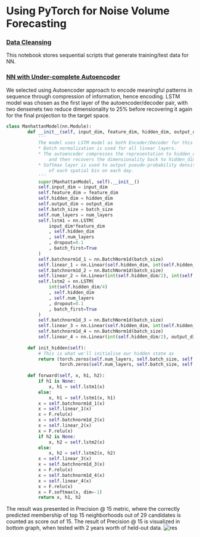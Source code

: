 # Using PyTorch for Noise Volume Forecasting
### [Data Cleansing](https://github.com/sunghoonyang/noise-capstone/blob/master/analysis/311/nn/vanilla_lstm_model-NTA-MN_ONLY_data_wrangling.ipynb)
This notebook stores sequential scripts that generate training/test data for NN. 
### [NN with Under-complete Autoencoder](https://github.com/sunghoonyang/noise-capstone/blob/master/analysis/311/nn/LSTM_AEDE_model.ipynb)
We selected using Autoencoder approach to encode meaningful patterns in sequence through compression of information, hence encoding. LSTM model was chosen as the first layer of the autoencoder/decoder pair, with two densenets two reduce dimensionality to 25% before recovering it again for the final projection to the target space. 
```python
class ManhattanModel(nn.Module):
        def __init__(self, input_dim, feature_dim, hidden_dim, output_dim, num_layers, batch_size):
            '''
            The model uses LSTM model as both Encoder/Decoder for this undercomplete Autoencoder model.
            * Batch normalization is used for all linear layers.
            * The autoencoder compresses the representation to hidden_dim/4, 
                and then recovers the dimensionality back to hidden_dim
            * Softmax layer is used to output pseudo-probability density of complaint volume 
                of each spatial bin on each day.
            '''
            super(ManhattanModel, self).__init__()
            self.input_dim = input_dim
            self.feature_dim = feature_dim        
            self.hidden_dim = hidden_dim
            self.output_dim = output_dim        
            self.batch_size = batch_size
            self.num_layers = num_layers
            self.lstm1 = nn.LSTM(
                input_dim*feature_dim
                , self.hidden_dim
                , self.num_layers
                , dropout=0.1
                , batch_first=True
            )
            self.batchnorm1d_1 = nn.BatchNorm1d(batch_size)            
            self.linear_1 = nn.Linear(self.hidden_dim, int(self.hidden_dim/2))
            self.batchnorm1d_2 = nn.BatchNorm1d(batch_size)   
            self.linear_2 = nn.Linear(int(self.hidden_dim/2), int(self.hidden_dim/4))
            self.lstm2 = nn.LSTM(
                int(self.hidden_dim/4)
                , self.hidden_dim
                , self.num_layers
                , dropout=0.1
                , batch_first=True
            )
            self.batchnorm1d_3 = nn.BatchNorm1d(batch_size)    
            self.linear_3 = nn.Linear(self.hidden_dim, int(self.hidden_dim/2))
            self.batchnorm1d_4 = nn.BatchNorm1d(batch_size)    
            self.linear_4 = nn.Linear(int(self.hidden_dim/2), output_dim)        
            
        def init_hidden(self):
            # This is what we'll initialise our hidden state as
            return (torch.zeros(self.num_layers, self.batch_size, self.hidden_dim),
                    torch.zeros(self.num_layers, self.batch_size, self.hidden_dim))
    
        def forward(self, x, h1, h2):
            if h1 is None:
                x, h1 = self.lstm1(x)
            else:
                x, h1 = self.lstm1(x, h1)
            x = self.batchnorm1d_1(x)
            x = self.linear_1(x)
            x = F.relu(x)
            x = self.batchnorm1d_2(x)
            x = self.linear_2(x)   
            x = F.relu(x)        
            if h2 is None:
                x, h2 = self.lstm2(x)
            else:
                x, h2 = self.lstm2(x, h2)
            x = self.linear_3(x)  
            x = self.batchnorm1d_3(x)
            x = F.relu(x)        
            x = self.batchnorm1d_4(x)
            x = self.linear_4(x)  
            x = F.relu(x)  
            x = F.softmax(x, dim=-1)
            return x, h1, h2
```
The result was presented in Precision @ 15 metric, where the correctly predicted membership of top 15 neighborhoods out of 29 candidates is counted as score out of 15. The result of Precision @ 15 is visualized in bottom graph, when tested with 2 years worth of held-out data.
![res](https://github.com/sunghoonyang/noise-capstone/blob/master/analysis/311/nn/LSTM_Autoencoder_Result.png)
